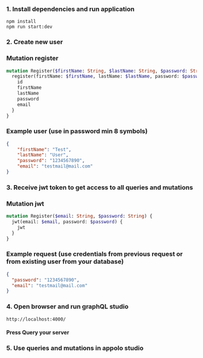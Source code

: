 ### 1. Install dependencies and run application
```
npm install
npm run start:dev
```
### 2. Create new user
### Mutation register
```graphql
mutation Register($firstName: String, $lastName: String, $password: String, $email: String) {
  register(firstName: $firstName, lastName: $lastName, password: $password, email: $email) {
    id
    firstName
    lastName
    password
    email
  }
}
```
### Example user (use in password min 8 symbols)
```json
{
    "firstName": "Test",
    "lastName": "User",
    "password": "1234567890",
    "email": "testmail@mail.com"
}
```

### 3. Receive jwt token to get access to all queries and mutations
### Mutation jwt
```graphql
mutation Register($email: String, $password: String) {
  jwt(email: $email, password: $password) {
    jwt
  }
}
```
### Example request (use credentials from previous request or from existing user from your database)
```json
{
  "password": "1234567890",
  "email": "testmail@mail.com"
}
```
### 4. Open browser and run graphQL studio

```
http://localhost:4000/
```
#### Press Query your server

### 5. Use queries and mutations in appolo studio

